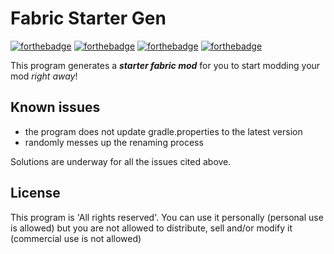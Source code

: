 # Fabric Starter Gen

[![forthebadge](https://forthebadge.com/images/badges/made-with-python.svg)](https://forthebadge.com)
[![forthebadge](https://forthebadge.com/images/badges/0-percent-optimized.svg)](https://forthebadge.com)
[![forthebadge](https://forthebadge.com/images/badges/built-with-love.svg)](https://forthebadge.com)
[![forthebadge](https://forthebadge.com/images/badges/it-works-why.svg)](https://forthebadge.com)


This program generates a ***starter fabric mod*** for you to start modding your mod *right away*!

## Known issues
- the program does not update gradle.properties to the latest version
- randomly messes up the renaming process

 Solutions are underway for all the issues cited above.
 
## License
This program is 'All rights reserved'. You can use it personally (personal use is allowed) but you are not allowed to distribute, sell and/or modify it (commercial use is not allowed)
